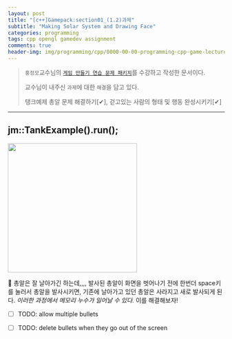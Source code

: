 ```yaml
---
layout: post
title: "[c++]Gamepack:section01_(1.2)과제"
subtitle: "Making Solar System and Drawing Face"
categories: programming
tags: cpp opengl gamedev assignment
comments: true
header-img: img/programming/cpp/0000-00-00-programming-cpp-game-lecture-cover.JPG
---
```


> `홍정모`교수님의 [ `게임 만들기 연습 문제 패키지`](https://www.inflearn.com/course/c-2#)를 수강하고 작성한 문서이다.
>
> 교수님이 내주신 `과제`에 대한 `해결`을 담고 있다.
>
> 탱크예제 총알 문제 해결하기[✔], 걷고있는 사람의 형태 및 행동 완성시키기[✔]

---

## jm::TankExample().run();

<img src="https://yeram522.github.io/assets/img/programming/cpp/2021-08-23-programming-cpp-making-tank-ex-and-walking-person-1.gif" width="300" height="300"/>

🤔 총알은 잘 날아가긴 하는데,,,, 발사된 총알이 화면을 벗어나기 전에 한번더 space키를 눌러서 총알을 발사시키면, 기존에 날아가고 있던 총알은 사라지고 새로 발사되게 된다. _이러한 과정에서 메모리 누수가 일어날 수 있다._  이를 해결해보자!

- [ ] TODO: allow multiple bullets
- [ ] TODO: delete bullets when they go out of the screen



